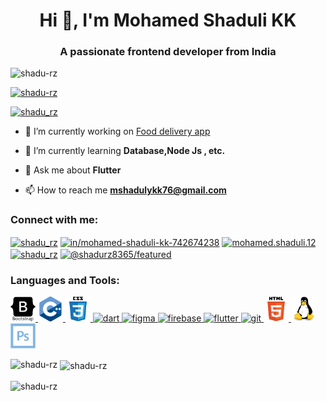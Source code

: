 <h1 align="center">Hi 👋, I'm Mohamed Shaduli KK</h1>
<h3 align="center">A passionate frontend developer from India</h3>

<p align="left"> <img src="https://komarev.com/ghpvc/?username=shadu-rz&label=Profile%20views&color=0e75b6&style=flat" alt="shadu-rz" /> </p>

<p align="left"> <a href="https://github.com/ryo-ma/github-profile-trophy"><img src="https://github-profile-trophy.vercel.app/?username=shadu-rz" alt="shadu-rz" /></a> </p>

<p align="left"> <a href="https://twitter.com/shadu_rz" target="blank"><img src="https://img.shields.io/twitter/follow/shadu_rz?logo=twitter&style=for-the-badge" alt="shadu_rz" /></a> </p>

- 🔭 I’m currently working on [Food delivery app](https://github.com/shadu-rz/Flavor-Fleet-)

- 🌱 I’m currently learning **Database,Node Js , etc.**

- 💬 Ask me about **Flutter**

- 📫 How to reach me **mshadulykk76@gmail.com**

<h3 align="left">Connect with me:</h3>
<p align="left">
<a href="https://twitter.com/shadu_rz" target="blank"><img align="center" src="https://raw.githubusercontent.com/rahuldkjain/github-profile-readme-generator/master/src/images/icons/Social/twitter.svg" alt="shadu_rz" height="30" width="40" /></a>
<a href="https://linkedin.com/in/in/mohamed-shaduli-kk-742674238" target="blank"><img align="center" src="https://raw.githubusercontent.com/rahuldkjain/github-profile-readme-generator/master/src/images/icons/Social/linked-in-alt.svg" alt="in/mohamed-shaduli-kk-742674238" height="30" width="40" /></a>
<a href="https://fb.com/mohamed.shaduli.12" target="blank"><img align="center" src="https://raw.githubusercontent.com/rahuldkjain/github-profile-readme-generator/master/src/images/icons/Social/facebook.svg" alt="mohamed.shaduli.12" height="30" width="40" /></a>
<a href="https://instagram.com/shadu_rz" target="blank"><img align="center" src="https://raw.githubusercontent.com/rahuldkjain/github-profile-readme-generator/master/src/images/icons/Social/instagram.svg" alt="shadu_rz" height="30" width="40" /></a>
<a href="https://www.youtube.com/c/@shadurz8365/featured" target="blank"><img align="center" src="https://raw.githubusercontent.com/rahuldkjain/github-profile-readme-generator/master/src/images/icons/Social/youtube.svg" alt="@shadurz8365/featured" height="30" width="40" /></a>
</p>

<h3 align="left">Languages and Tools:</h3>
<p align="left"> <a href="https://getbootstrap.com" target="_blank" rel="noreferrer"> <img src="https://raw.githubusercontent.com/devicons/devicon/master/icons/bootstrap/bootstrap-plain-wordmark.svg" alt="bootstrap" width="40" height="40"/> </a> <a href="https://www.w3schools.com/cpp/" target="_blank" rel="noreferrer"> <img src="https://raw.githubusercontent.com/devicons/devicon/master/icons/cplusplus/cplusplus-original.svg" alt="cplusplus" width="40" height="40"/> </a> <a href="https://www.w3schools.com/css/" target="_blank" rel="noreferrer"> <img src="https://raw.githubusercontent.com/devicons/devicon/master/icons/css3/css3-original-wordmark.svg" alt="css3" width="40" height="40"/> </a> <a href="https://dart.dev" target="_blank" rel="noreferrer"> <img src="https://www.vectorlogo.zone/logos/dartlang/dartlang-icon.svg" alt="dart" width="40" height="40"/> </a> <a href="https://www.figma.com/" target="_blank" rel="noreferrer"> <img src="https://www.vectorlogo.zone/logos/figma/figma-icon.svg" alt="figma" width="40" height="40"/> </a> <a href="https://firebase.google.com/" target="_blank" rel="noreferrer"> <img src="https://www.vectorlogo.zone/logos/firebase/firebase-icon.svg" alt="firebase" width="40" height="40"/> </a> <a href="https://flutter.dev" target="_blank" rel="noreferrer"> <img src="https://www.vectorlogo.zone/logos/flutterio/flutterio-icon.svg" alt="flutter" width="40" height="40"/> </a> <a href="https://git-scm.com/" target="_blank" rel="noreferrer"> <img src="https://www.vectorlogo.zone/logos/git-scm/git-scm-icon.svg" alt="git" width="40" height="40"/> </a> <a href="https://www.w3.org/html/" target="_blank" rel="noreferrer"> <img src="https://raw.githubusercontent.com/devicons/devicon/master/icons/html5/html5-original-wordmark.svg" alt="html5" width="40" height="40"/> </a> <a href="https://www.linux.org/" target="_blank" rel="noreferrer"> <img src="https://raw.githubusercontent.com/devicons/devicon/master/icons/linux/linux-original.svg" alt="linux" width="40" height="40"/> </a> <a href="https://www.photoshop.com/en" target="_blank" rel="noreferrer"> <img src="https://raw.githubusercontent.com/devicons/devicon/master/icons/photoshop/photoshop-line.svg" alt="photoshop" width="40" height="40"/> </a> </p>

<p><img align="left" src="https://github-readme-stats.vercel.app/api/top-langs?username=shadu-rz&show_icons=true&locale=en&layout=compact" alt="shadu-rz" /></p>

<p>&nbsp;<img align="center" src="https://github-readme-stats.vercel.app/api?username=shadu-rz&show_icons=true&locale=en" alt="shadu-rz" /></p>

<p><img align="center" src="https://github-readme-streak-stats.herokuapp.com/?user=shadu-rz&" alt="shadu-rz" /></p>
